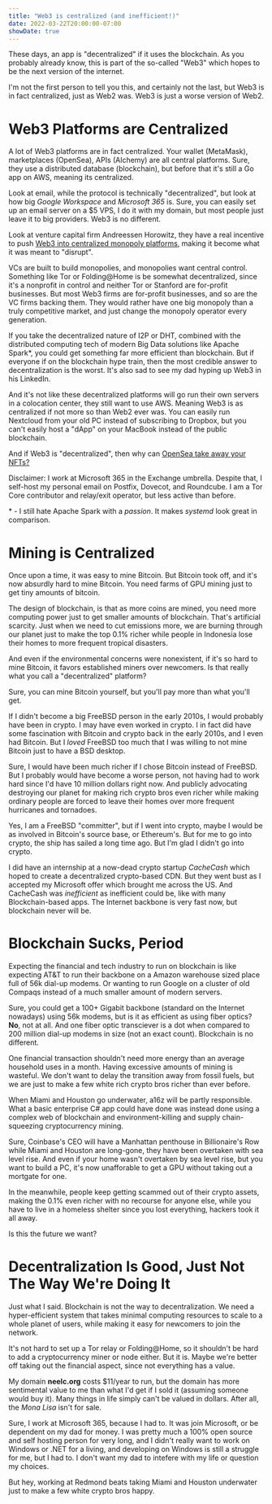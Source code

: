 ```yaml
---
title: "Web3 is centralized (and inefficient!)"
date: 2022-03-22T20:00:00-07:00
showDate: true
---
```


These days, an app is "decentralized" if it uses the blockchain. As you
probably already know, this is part of the so-called "Web3" which hopes to be
the next version of the internet.

I'm not the first person to tell you this, and certainly not the last, but Web3
is in fact centralized, just as Web2 was. Web3 is just a worse version of Web2.

# Web3 Platforms are Centralized

A lot of Web3 platforms are in fact centralized. Your wallet (MetaMask),
marketplaces (OpenSea), APIs (Alchemy) are all central platforms. Sure, they
use a distributed database (blockchain), but before that it's still a Go app
on AWS, meaning its centralized.

Look at email, while the protocol is technically "decentralized", but look at
how big *Google Workspace* and *Microsoft 365* is. Sure, you can easily set up
an email server on a $5 VPS, I do it with my domain, but most people just leave
it to big providers. Web3 is no different.

Look at venture capital firm Andreessen Horowitz, they have a real incentive to
push
[Web3 into centralized monopoly platforms](https://coinyuppie.com/a16z-is-monopolizing-nfts/),
making it become what it was meant to "disrupt".

VCs are built to build monopolies, and monopolies want central control.
Something like Tor or Folding@Home is be somewhat decentralized, since it's a
nonprofit in control and neither Tor or Stanford are for-profit businesses. But
most Web3 firms are for-profit businesses, and so are the VC firms backing
them. They would rather have one big monopoly than a truly competitive market,
and just change the monopoly operator every generation.

If you take the decentralized nature of I2P or DHT, combined with the
distributed computing tech of modern Big Data solutions like Apache Spark\*,
you could get something far more efficient than blockchain. But if everyone if
on the blockchain hype train, then the most credible answer to decentralization
is the worst. It's also sad to see my dad hyping up Web3 in his LinkedIn.

And it's not like these decentralized platforms will go run their own servers
in a colocation center, they still want to use AWS. Meaning Web3 is as
centralized if not more so than Web2 ever was. You can easily run Nextcloud
from your old PC instead of subscribing to Dropbox, but you can't easily host
a "dApp" on your MacBook instead of the public blockchain.

And if Web3 is "decentralized", then why can
[OpenSea take away your NFTs?](https://moxie.org/2022/01/07/web3-first-impressions.html)

Disclaimer: I work at Microsoft 365 in the Exchange umbrella. Despite that, I
self-host my personal email on Postfix, Dovecot, and Roundcube. I am a Tor Core
contributor and relay/exit operator, but less active than before.

\* - I still hate Apache Spark with a *passion*. It makes *systemd* look great
in comparison.

# Mining is Centralized

Once upon a time, it was easy to mine Bitcoin. But Bitcoin took off, and it's
now absurdly hard to mine Bitcoin. You need farms of GPU mining just to get
tiny amounts of bitcoin.

The design of blockchain, is that as more coins are mined, you need more
computing power just to get smaller amounts of blockchain. That's artificial
scarcity. Just when we need to cut emissions more, we are burning through our
planet just to make the top 0.1% richer while people in Indonesia lose their
homes to more frequent tropical disasters.

And even if the environmental concerns were nonexistent, if it's so hard to
mine Bitcoin, it favors established miners over newcomers. Is that really what
you call a "decentralized" platform?

Sure, you can mine Bitcoin yourself, but you'll pay more than what you'll get.

If I didn't become a big FreeBSD person in the early 2010s, I would probably
have been in crypto. I may have even worked in crypto. I in fact did have some
fascination with Bitcoin and crypto back in the early 2010s, and I even had
Bitcoin. But I *loved* FreeBSD too much that I was willing to not mine Bitcoin
just to have a BSD desktop.

Sure, I would have been much richer if I chose Bitcoin instead of FreeBSD. But
I probably would have become a worse person, not having had to work hard since
I'd have 10 million dollars right now. And publicly advocating destroying our
planet for making rich crypto bros even richer while making ordinary people are
forced to leave their homes over more frequent hurricanes and tornadoes.

Yes, I am a FreeBSD "committer", but if I went into crypto, maybe I would be as
involved in Bitcoin's source base, or Ethereum's. But for me to go into crypto,
the ship has sailed a long time ago. But I'm glad I didn't go into crypto.

I did have an internship at a now-dead crypto startup *CacheCash* which hoped
to create a decentralized crypto-based CDN. But they went bust as I accepted
my Microsoft offer which brought me across the US. And CacheCash was
*inefficient* as inefficient could be, like with many Blockchain-based apps.
The Internet backbone is very fast now, but blockchain never will be.

# Blockchain Sucks, Period

Expecting the financial and tech industry to run on blockchain is like
expecting AT&amp;T to run their backbone on a Amazon warehouse sized place full
of 56k dial-up modems. Or wanting to run Google on a cluster of old Compaqs
instead of a much smaller amount of modern servers.

Sure, you could get a 100+ Gigabit backbone (standard on the Internet nowadays)
using 56k modems, but is it as efficient as using fiber optics? **No**, not at
all. And one fiber optic transciever is a dot when compared to 200 million
dial-up modems in size (not an exact count). Blockchain is no different.

One financial transaction shouldn't need more energy than an average household
uses in a month. Having excessive amounts of mining is wasteful. We don't want
to delay the transition away from fossil fuels, but we are just to make a few
white rich crypto bros richer than ever before.

When Miami and Houston go underwater, a16z will be partly responsible. What a
basic enterprise C# app could have done was instead done using a complex web of
blockchain and environment-killing and supply chain-squeezing cryptocurrency
mining.

Sure, Coinbase's CEO will have a Manhattan penthouse in Billionaire's Row while
Miami and Houston are long-gone, they have been overtaken with sea level rise.
And even if your home wasn't overtaken by sea level rise, but you want to build
a PC, it's now unafforable to get a GPU without taking out a mortgate for one.

In the meanwhile, people keep getting scammed out of their crypto assets,
making the 0.1% even richer with no recourse for anyone else, while you have to
live in a homeless shelter since you lost everything, hackers took it all away.

Is this the future we want?

# Decentralization Is Good, Just Not The Way We're Doing It

Just what I said. Blockchain is not the way to decentralization. We need a
hyper-efficient system that takes minimal computing resources to scale to a
whole planet of users, while making it easy for newcomers to join the network.

It's not hard to set up a Tor relay or Folding@Home, so it shouldn't be hard to
add a cryptocurrency miner or node either. But it is. Maybe we're better off
taking out the financial aspect, since not everything has a value.

My domain **neelc.org** costs $11/year to run, but the domain has more
sentimental value to me than what I'd get if I sold it (assuming someone would
buy it). Many things in life simply can't be valued in dollars. After all, the
*Mona Lisa* isn't for sale.

Sure, I work at Microsoft 365, because I had to. It was join Microsoft, or be
dependent on my dad for money. I was pretty much a 100% open source and self
hosting person for very long, and I didn't really want to work on Windows or
.NET for a living, and developing on Windows is still a struggle for me, but I
had to. I don't want my dad to intefere with my life or question my choices. 

But hey, working at Redmond beats taking Miami and Houston underwater just to
make a few white crypto bros happy.
